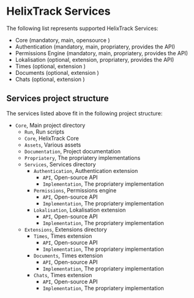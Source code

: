 # HelixTrack Services

The following list represents supported HelixTrack Services:

- Core                  (mandatory, main,       opensource                   )
- Authentication        (mandatory, main,       propriatery, provides the API)
- Permissions Engine    (mandatory, main,       propriatery, provides the API)
- Lokalisation          (optional,  extension,  propriatery, provides the API)
- Times                 (optional,  extension                                )
- Documents             (optional,  extension                                )
- Chats                 (optional,  extension                                )

## Services project structure

The services listed above fit in the following project structure:

- `Core`, Main project directory
    - `Run`, Run scripts
    - `Core`, HelixTrack Core
    - `Assets`, Various assets
    - `Documentation`, Project documentation
    - `Propriatery`, The propriatery implementations
    - `Services`, Services directory
        - `Authentication`, Authentication extension
            - `API`, Open-source API
            - `Implementation`, The propriatery implementation
        - `Permissions`, Permissions engine
            - `API`, Open-source API
            - `Implementation`, The propriatery implementation
        - `Lokalisation`, Lokalisation extension
            - `API`, Open-source API
            - `Implementation`, The propriatery implementation
    - `Extensions`, Extensions directory
        - `Times`, Times extension
            - `API`, Open-source API
            - `Implementation`, The propriatery implementation
        - `Documents`, Times extension
            - `API`, Open-source API
            - `Implementation`, The propriatery implementation
        - `Chats`, Times extension
            - `API`, Open-source API
            - `Implementation`, The propriatery implementation
